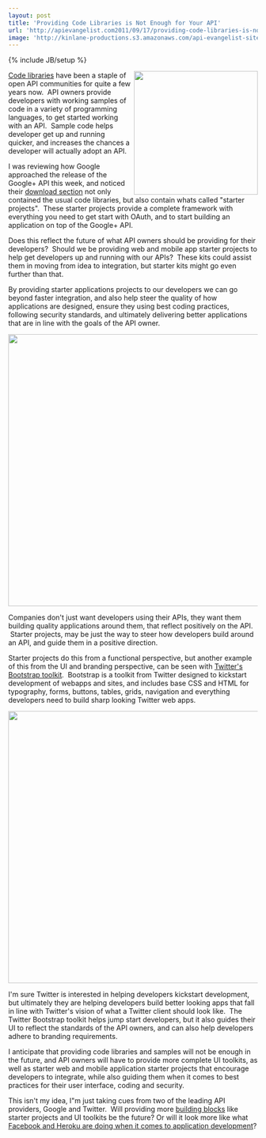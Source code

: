 ```yaml
---
layout: post
title: 'Providing Code Libraries is Not Enough for Your API'
url: 'http://apievangelist.com2011/09/17/providing-code-libraries-is-not-enough-for-your-api/'
image: 'http://kinlane-productions.s3.amazonaws.com/api-evangelist-site/blog/Tag-Cloud-API-Code-Samples.png'
---
```

{% include JB/setup %}
<p>
     <img src="http://kinlane-productions.s3.amazonaws.com/api-evangelist/Tag-Cloud-API-Code-Samples.png"  width="250" align="right" /><a title="Code libraries" href="http://apievangelist.com/buildingblocks/code_libraries.php">Code libraries</a> have been a staple of open API communities for quite a few years now.  API owners provide developers with working samples of code in a variety of programming languages, to get started working with an API.  Sample code helps developer get up and running quicker, and increases the chances a developer will actually adopt an API.
</p>
<p>
     I was reviewing how Google approached the release of the Google+ API this week, and noticed their <a title="download section" href="http://developers.google.com/+/downloads">download section</a> not only contained the usual code libraries, but also contain whats called "starter projects".  These starter projects provide a complete framework with everything you need to get start with OAuth, and to start building an application on top of the Google+ API.
</p>
<p>
     Does this reflect the future of what API owners should be providing for their developers?  Should we be providing web and mobile app starter projects to help get developers up and running with our APIs?  These kits could assist them in moving from idea to integration, but starter kits might go even further than that.  
</p>
<p>
     By providing starter applications projects to our developers we can go beyond faster integration, and also help steer the quality of how applications are designed, ensure they using best coding practices, following security standards, and ultimately delivering better applications that are in line with the goals of the API owner.
</p>
<p>
     <img src="http://kinlane-productions.s3.amazonaws.com/google-plus/Google-Plus-Starter-Projects.png"  width="550" align="center" />
</p>
<p>
     Companies don't just want developers using their APIs, they want them building quality applications around them, that reflect positively on the API.  Starter projects, may be just the way to steer how developers build around an API, and guide them in a positive direction.
</p>
<p>
     Starter projects do this from a functional perspective, but another example of this from the UI and branding perspective, can be seen with <a title="Twitters Bootstrap Toolkit" href="http://twitter.github.com/bootstrap/">Twitter's Bootstrap toolkit</a>.  Bootstrap is a toolkit from Twitter designed to kickstart development of webapps and sites, and includes base CSS and HTML for typography, forms, buttons, tables, grids, navigation and everything developers need to build sharp looking Twitter web apps.
</p>
<p>
     <img src="http://kinlane-productions.s3.amazonaws.com/twitter/Bootstrap-Twitter.png"  width="550" align="center" />
</p>
<p>
     I'm sure Twitter is interested in helping developers kickstart development, but ultimately they are helping developers build better looking apps that fall in line with Twitter's vision of what a Twitter client should look like.  The Twitter Bootstrap toolkit helps jump start developers, but it also guides their UI to reflect the standards of the API owners, and can also help developers adhere to branding requirements.
</p>
<p>
     I anticipate that providing code libraries and samples will not be enough in the future, and API owners will have to provide more complete UI toolkits, as well as starter web and mobile application starter projects that encourage developers to integrate, while also guiding them when it comes to best practices for their user interface, coding and security.  
</p>
<p>
     This isn't my idea, I"m just taking cues from two of the leading API providers, Google and Twitter.  Will providing more <a title="building blocks" href="http://apievangelist.com/buildingblocks/">building blocks</a> like starter projects and UI toolkits be the future? Or will it look more like what <a title="Facebook and Heroku are doing when it comes to application development" href="http://blog.programmableweb.com/2011/09/16/facebook-apps-in-the-cloud-made-easy-by-heroku-partnership/">Facebook and Heroku are doing when it comes to application development</a>?
</p>
